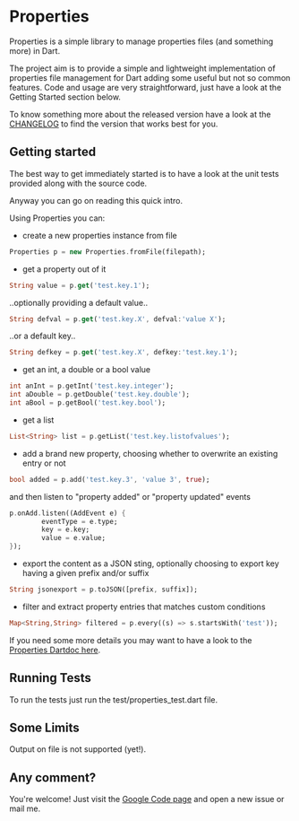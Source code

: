 Properties
===========

Properties is a simple library to manage properties files (and something more) in Dart.

The project aim is to provide a simple and lightweight implementation of properties 
file management for Dart adding some useful but not so common features. 
Code and usage are very straightforward, just have a look at the Getting Started section below.

To know something more about the released version have a look at the
[CHANGELOG][changelog] to find the version that works best for you.

Getting started
-----------
The best way to get immediately started is to have 
a look at the unit tests provided along with the source code.

Anyway you can go on reading this quick intro.

Using Properties you can:

- create a new properties instance from file

```dart
Properties p = new Properties.fromFile(filepath);
```

- get a property out of it

```dart
String value = p.get('test.key.1');
```

..optionally providing a default value..

```dart
String defval = p.get('test.key.X', defval:'value X');
```

..or a default key..

```dart
String defkey = p.get('test.key.X', defkey:'test.key.1');
```

- get an int, a double or a bool value

```dart
int anInt = p.getInt('test.key.integer');
int aDouble = p.getDouble('test.key.double');
int aBool = p.getBool('test.key.bool');
```

- get a list

```dart
List<String> list = p.getList('test.key.listofvalues');
```

- add a brand new property, choosing whether to overwrite an existing entry or not

```dart
bool added = p.add('test.key.3', 'value 3', true);
```

and then listen to "property added" or "property updated" events

```dart
p.onAdd.listen((AddEvent e) {
        eventType = e.type;
        key = e.key;
        value = e.value;
});
```

- export the content as a JSON sting, optionally choosing to export key having a
given prefix and/or suffix

```dart
String jsonexport = p.toJSON([prefix, suffix]);
```

- filter and extract property entries that matches custom conditions

```dart
Map<String,String> filtered = p.every((s) => s.startsWith('test'));
```
If you need some more details you may want to have a look to the [Properties Dartdoc here][dartdoc].

Running Tests
-------------
To run the tests just run the test/properties_test.dart file.

Some Limits
-------------
Output on file is not supported (yet!).

Any comment?
-------------
You're welcome! Just visit the [Google Code page][gcp] and open a new issue or mail me.

[changelog]: http://code.google.com/p/dart-properties/source/browse/trunk/CHANGELOG
[gcp]: http://code.google.com/p/dart-properties/
[dartdoc]: http://code.google.com/p/dart-properties/source/browse/#svn%2Ftrunk%2Fdoc